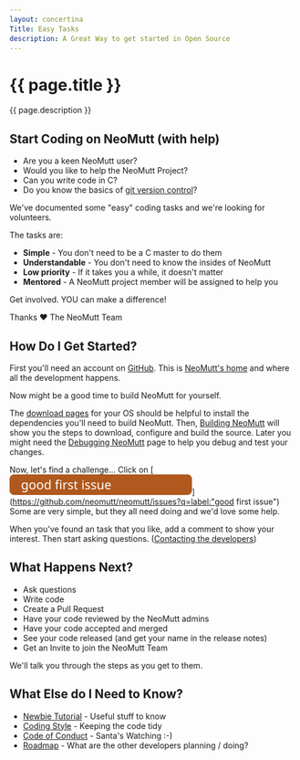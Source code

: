 ```yaml
---
layout: concertina
Title: Easy Tasks
description: A Great Way to get started in Open Source
---
```


# {{ page.title }}

{{ page.description }}

## Start Coding on NeoMutt (with help)

- Are you a keen NeoMutt user?
- Would you like to help the NeoMutt Project?
- Can you write code in C?
- Do you know the basics of [git version control](https://git-scm.com/)?

We've documented some "easy" coding tasks and we're looking for volunteers.

The tasks are:

- **Simple** - You don't need to be a C master to do them
- **Understandable** - You don't need to know the insides of NeoMutt
- **Low priority** - If it takes you a while, it doesn't matter
- **Mentored** - A NeoMutt project member will be assigned to help you

Get involved. YOU can make a difference!

Thanks ♥ The NeoMutt Team

## How Do I Get Started?

First you'll need an account on [GitHub](https://github.com/).
This is [NeoMutt's home](https://github.com/neomutt/neomutt) and where all the
development happens.

Now might be a good time to build NeoMutt for yourself.

The [download pages](/distro.html) for your OS should be helpful to install the
dependencies you'll need to build NeoMutt.  Then, [Building NeoMutt](/dev/build)
will show you the steps to download, configure and build the source.  Later you
might need the [Debugging NeoMutt](/dev/debug) page to help you debug and test
your changes.

Now, let's find a challenge...
Click on [![good first issue](/images/labels/good-first-issue.svg)](https://github.com/neomutt/neomutt/issues?q=label:"good first issue")  
Some are very simple, but they all need doing and we'd love some help.

When you've found an task that you like, add a comment to show your interest.
Then start asking questions.  ([Contacting the developers](/about))

## What Happens Next?

- Ask questions
- Write code
- Create a Pull Request
- Have your code reviewed by the NeoMutt admins
- Have your code accepted and merged
- See your code released (and get your name in the release notes)
- Get an Invite to join the NeoMutt Team

We'll talk you through the steps as you get to them.

## What Else do I Need to Know?

- [Newbie Tutorial](/dev/newbie-tutorial) - Useful stuff to know
- [Coding Style](/dev/coding-style) - Keeping the code tidy
- [Code of Conduct](/conduct) - Santa's Watching :-)
- [Roadmap](/dev/roadmap) - What are the other developers planning / doing?

